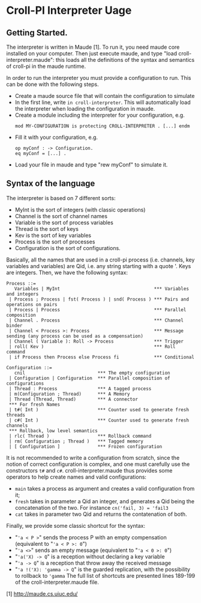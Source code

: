 
# Croll-PI Interpreter Uage

## Getting Started.

The interpreter is written in Maude [1]. To run it, you need maude
core installed on your computer. Then just execute maude, and type
"load croll-interpreter.maude": this loads all the definitions of
the syntax and semantics of croll-pi in the maude runtime.

In order to run the interpreter you must provide a configuration to
run. This can be done with the following steps.
 
 - Create a maude source file that will contain the configuration to
   simulate
 - In the first line, write `in croll-interpreter`. This will
   automatically load the interpreter when loading the configuration
   in maude.
 - Create a module including the interpreter for your configuration, e.g.
    ```
    mod MY-CONFIGURATION is protecting CROLL-INTERPRETER . [...] endm
    ```
 - Fill it with your configuration, e.g.
    ```
    op myConf : -> Configuration.
    eq myConf = [...] .
    ```
 - Load your file in maude and type "rew myConf" to simulate it.


## Syntax of the language

The interpreter is based on 7 different sorts:
 - MyInt is the sort of integers (with classic operations)
 - Channel is the sort of channel names
 - Variable is the sort of process variables
 - Thread is the sort of keys
 - Kev is the sort of key variables
 - Process is the sort of processes
 - Configuration is the sort of configurations.

Basically, all the names that are used in a croll-pi process
(i.e. channels, key variables and variables) are Qid, i.e. any string
starting with a quote '. Keys are integers. Then, we have the
following syntax:

```
Process ::=
   Variables | MyInt                                   *** Variables and integers
 | Process ; Process | fst( Process ) | snd( Process ) *** Pairs and operations on pairs
 | Process | Process                                   *** Parallel composition
 | Channel . Process                                   *** Channel binder
 | Channel < Process >: Process                        *** Message sending (any process can be used as a compensation)
 | Channel ( Variable ): Roll -> Process               *** Trigger
 | roll( Kev )                                         *** Roll command
 | if Process then Process else Process fi             *** Conditional

Configuration ::=
   cnil                           *** The empty configuration
 | Configuration | Configuration  *** Parallel composition of configurations
 | Thread : Process               *** A tagged process
 | m(Configuration ; Thread)      *** A Memory
 | Thread (Thread, Thread)        *** A connector
 *** For fresh Names
 | t#( Int )                      *** Counter used to generate fresh threads
 | c#( Int )                      *** Counter used to generate fresh channels
 *** Rollback, low level semantics
 | rlc( Thread )                  *** Rollback command
 | rm( Configuration ; Thread )   *** Tagged memory
 | [ Configuration ]              *** Frozen configuration
```

It is not recommended to write a configuration from scratch, since the
notion of correct configuration is complex, and one must carefully use
the constructors `t#` and `c#`.  croll-interpreter.maude thus provides some
operators to help create names and valid configurations:
 - `main` takes a process as argument and creates a valid configuration from it;
 - `fresh` takes in parameter a Qid an integer, and generates a Qid being the concatenation of the two. For instance `cn('fail, 3) = 'fail3`
 - `cat` takes in parameter two Qid and returns the contatenation of both.

Finally, we provide some classic shortcut for the syntax:
 - "`'a < P >`" sends the process P with an empty compensation (equivalent to "`'a < P >: 0`")
 - "`'a <>`" sends an empty message (equivalent to "`'a < 0 >: 0`")
 - "`'a('X) -> Q`" is a reception without declaring a key variable
 - "`'a -> Q`" is a reception that throw away the received message
 - "`'a !('X): 'gamma -> Q`" is the guarded replication, with the possibility to rollback to `'gamma`
The full list of shortcuts are presented lines 189-199 of the croll-interpreter.maude file. 



[1] http://maude.cs.uiuc.edu/



